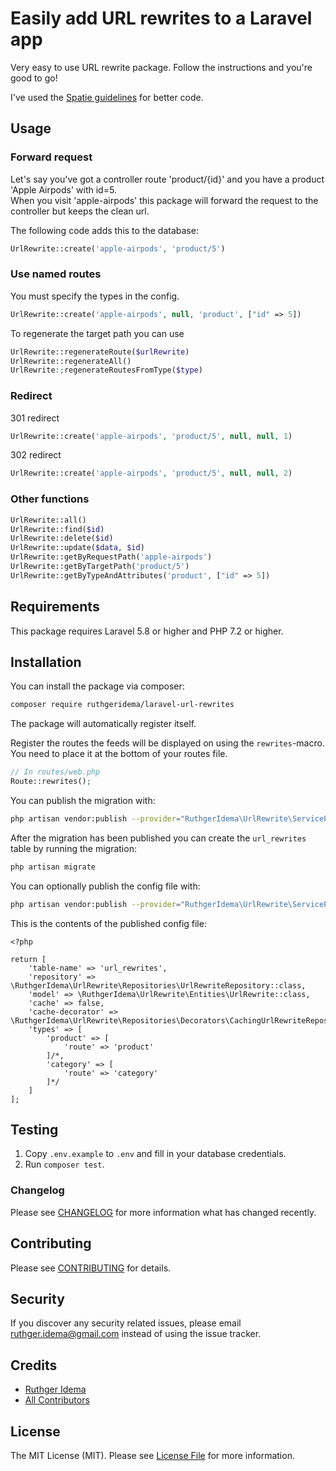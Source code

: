 # Easily add URL rewrites to a Laravel app
Very easy to use URL rewrite package. Follow the instructions and you're good to go!
  
I've used the [Spatie guidelines](https://guidelines.spatie.be/code-style/laravel-php) for better code.


## Usage

### Forward request

Let's say you've got a controller route 'product/{id}' and you have a product 'Apple Airpods' with id=5.  
When you visit 'apple-airpods' this package will forward the request to the controller but keeps the clean url.

The following code adds this to the database:
```php
UrlRewrite::create('apple-airpods', 'product/5')
```

### Use named routes
You must specify the types in the config. 
```php
UrlRewrite::create('apple-airpods', null, 'product', ["id" => 5])
```

To regenerate the target path you can use
```php
UrlRewrite::regenerateRoute($urlRewrite)
UrlRewrite::regenerateAll()
UrlRewrite:;regenerateRoutesFromType($type)
```

### Redirect

301 redirect
```php
UrlRewrite::create('apple-airpods', 'product/5', null, null, 1)
```
302 redirect
```php
UrlRewrite::create('apple-airpods', 'product/5', null, null, 2)
```

### Other functions
```php
UrlRewrite::all()
UrlRewrite::find($id)
UrlRewrite::delete($id)
UrlRewrite::update($data, $id)
UrlRewrite::getByRequestPath('apple-airpods')
UrlRewrite::getByTargetPath('product/5')
UrlRewrite::getByTypeAndAttributes('product', ["id" => 5])
```


## Requirements

This package requires Laravel 5.8 or higher and PHP 7.2 or higher. 


## Installation

You can install the package via composer:

``` bash
composer require ruthgeridema/laravel-url-rewrites
```

The package will automatically register itself.

Register the routes the feeds will be displayed on using the `rewrites`-macro.  
You need to place it at the bottom of your routes file.

```php
// In routes/web.php
Route::rewrites();
```

You can publish the migration with:

```bash
php artisan vendor:publish --provider="RuthgerIdema\UrlRewrite\ServiceProvider" --tag="migrations"
```

After the migration has been published you can create the `url_rewrites` table by running the migration:

```bash
php artisan migrate
```

You can optionally publish the config file with:

```bash
php artisan vendor:publish --provider="RuthgerIdema\UrlRewrite\ServiceProvider" --tag="config"
```

This is the contents of the published config file:

```
<?php

return [
    'table-name' => 'url_rewrites',
    'repository' => \RuthgerIdema\UrlRewrite\Repositories\UrlRewriteRepository::class,
    'model' => \RuthgerIdema\UrlRewrite\Entities\UrlRewrite::class,
    'cache' => false,
    'cache-decorator' => \RuthgerIdema\UrlRewrite\Repositories\Decorators\CachingUrlRewriteRepository::class,
    'types' => [
        'product' => [
            'route' => 'product'
        ]/*,
        'category' => [
            'route' => 'category'
        ]*/
    ]
];
```

## Testing

1. Copy `.env.example` to `.env` and fill in your database credentials.
2. Run `composer test`.

### Changelog

Please see [CHANGELOG](CHANGELOG.md) for more information what has changed recently.

## Contributing

Please see [CONTRIBUTING](CONTRIBUTING.md) for details.

## Security

If you discover any security related issues, please email ruthger.idema@gmail.com instead of using the issue tracker.


## Credits

- [Ruthger Idema](https://github.com/ruthgeridema)
- [All Contributors](../../contributors)

## License

The MIT License (MIT). Please see [License File](LICENSE.md) for more information.


